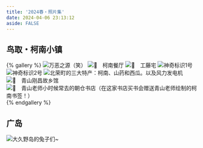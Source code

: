 ```yaml
---
title: '2024春・照片集'
date: 2024-04-06 23:13:12
aside: FALSE
---
```


## 鸟取・柯南小镇

{% gallery %}
![万恶之源（笑）](https://s2.loli.net/2024/04/06/AWtHz2Nf1oXcT95.jpg)
![📍　柯南餐厅](https://s2.loli.net/2024/04/06/ijQPeXfVEgnWodB.jpg)
![📍　工藤宅](https://s2.loli.net/2024/04/06/VjPyJ7xKMGAHoWQ.jpg)
![神奇标识1号](https://s2.loli.net/2024/04/06/PXEY8zRZku2SdIQ.jpg)
![神奇标识2号](https://s2.loli.net/2024/04/06/Sv1AW5qjbticdYm.jpg)
![北荣町的三大特产：柯南、山药和西瓜。以及风力发电机](https://s2.loli.net/2024/04/06/rFDqui68lRTt9bX.jpg)
![📍　青山刚昌故乡馆](https://s2.loli.net/2024/04/06/2QrRS6gBeLDOKdT.jpg)
![📍　青山老师小时候常去的朝仓书店（在这家书店买书会赠送青山老师绘制的柯南书签！）](https://s2.loli.net/2024/04/06/oiZtVUueBQw4cX9.jpg)
{% endgallery %}

## 广岛
![大久野岛的兔子们~](https://s2.loli.net/2024/04/06/9rBK48gxyeokjaA.jpg)


